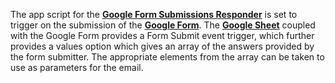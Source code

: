 The app script for the [**Google Form Submissions Responder**](https://script.google.com/home/projects/1sD5kaWwwTOUCbDvHz-t7Ca8JSje98lE4ZYtvZ1Y-AjrjqvLm2aVvPzAD) is set to trigger on the submission of the [**Google Form**](https://docs.google.com/forms/d/14-8Bw0HDyldlLrlN8q6JsKNDvpmkkYT6rRZR61OK944). The [**Google Sheet**](https://docs.google.com/spreadsheets/d/1qKitX1kmOKV0PY8zt0TTFUdPOzSbC5GuJnxlmNBxbX8) coupled with the Google Form provides a Form Submit event trigger, which further provides a values option which gives an array of the answers provided by the form submitter. The appropriate elements from the array can be taken to use as parameters for the email.
